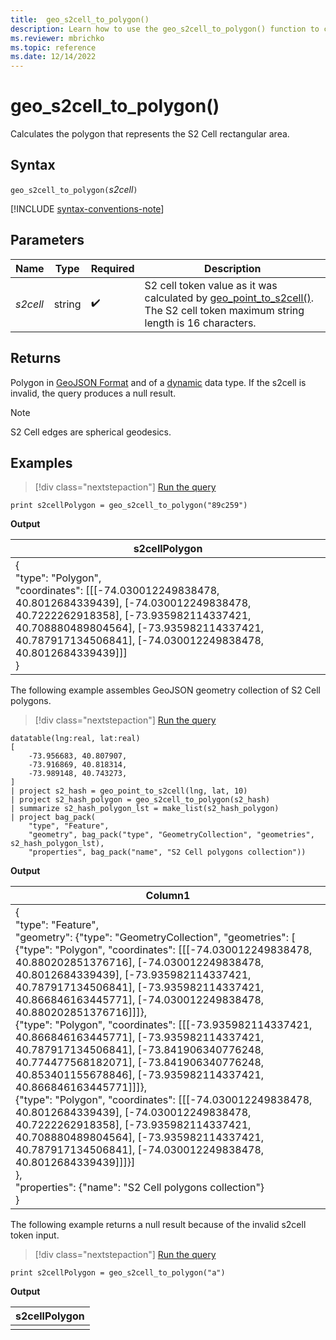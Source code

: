 ```yaml
---
title:  geo_s2cell_to_polygon()
description: Learn how to use the geo_s2cell_to_polygon() function to calculate the polygon that represents the S2 Cell rectangular area.
ms.reviewer: mbrichko
ms.topic: reference
ms.date: 12/14/2022
---
```

# geo_s2cell_to_polygon()

Calculates the polygon that represents the S2 Cell rectangular area.

## Syntax

`geo_s2cell_to_polygon(`*s2cell*`)`

[!INCLUDE [syntax-conventions-note](../../includes/syntax-conventions-note.md)]

## Parameters

|Name|Type|Required|Description|
|--|--|--|--|
| *s2cell* | string |  :heavy_check_mark: | S2 cell token value as it was calculated by [geo_point_to_s2cell()](geo-point-to-s2cell-function.md). The S2 cell token maximum string length is 16 characters.|

## Returns

Polygon in [GeoJSON Format](https://tools.ietf.org/html/rfc7946) and of a [dynamic](./scalar-data-types/dynamic.md) data type. If the s2cell is invalid, the query produces a null result.

> [!NOTE]
> S2 Cell edges are spherical geodesics.

## Examples

> [!div class="nextstepaction"]
> <a href="https://dataexplorer.azure.com/clusters/help/databases/Samples?query=H4sIAAAAAAAAAysoyswrUSg2Sk7NyQnIz6lMz89TsFVIT82Ph4jFl+THF0DENZQsLJONTC2VNAF6g4+NNQAAAA==" target="_blank">Run the query</a>

```kusto
print s2cellPolygon = geo_s2cell_to_polygon("89c259")
```

**Output**

|s2cellPolygon|
|---|
|{<br>"type": "Polygon",<br>"coordinates": [[[-74.030012249838478, 40.8012684339439], [-74.030012249838478, 40.7222262918358], [-73.935982114337421, 40.708880489804564], [-73.935982114337421, 40.787917134506841], [-74.030012249838478, 40.8012684339439]]]<br>}|

The following example assembles GeoJSON geometry collection of S2 Cell polygons.

> [!div class="nextstepaction"]
> <a href="https://dataexplorer.azure.com/clusters/help/databases/Samples?query=H4sIAAAAAAAAA22QTW6DMBCF95xixAokN+KvYCplFSk9QJdVZTl0RGgMRrazoOrhO4AVorT2xp4335tnf0pH+6QwUkP7YlAqBkq65RQH7wHQeqryXf1cljxnUCQ7nlR1UrFNSkte1quU8jwt7iRepwVfpKrIsypnwUfwA6PRX9g4sJk4S3uGPbSoxai7wQmnhc0aVGoOtGRhkCbxX4r61dTqwdMrNOO+Hvm+GbXXvpem+8ZHWCjryKCXFxSqsy560O/nnmQrRtlcouV5oZtGDBmER5Tuaui4lilLj85MJN2AW++rFw9aKbLs9DBXPdKhpds/AWNvTUFGNG7t28wH2S/mbxkc6AvAkxaabUoc/wKv/5OK6QEAAA==" target="_blank">Run the query</a>

```kusto
datatable(lng:real, lat:real)
[
    -73.956683, 40.807907,
    -73.916869, 40.818314,
    -73.989148, 40.743273,
]
| project s2_hash = geo_point_to_s2cell(lng, lat, 10)
| project s2_hash_polygon = geo_s2cell_to_polygon(s2_hash)
| summarize s2_hash_polygon_lst = make_list(s2_hash_polygon)
| project bag_pack(
    "type", "Feature",
    "geometry", bag_pack("type", "GeometryCollection", "geometries", s2_hash_polygon_lst),
    "properties", bag_pack("name", "S2 Cell polygons collection"))
```

**Output**

|Column1|
|---|
|{<br>"type": "Feature",<br>"geometry": {"type": "GeometryCollection", "geometries": [<br>{"type": "Polygon", "coordinates": [[[-74.030012249838478, 40.880202851376716], [-74.030012249838478, 40.8012684339439], [-73.935982114337421, 40.787917134506841], [-73.935982114337421, 40.866846163445771], [-74.030012249838478, 40.880202851376716]]]},<br>{"type": "Polygon", "coordinates": [[[-73.935982114337421, 40.866846163445771], [-73.935982114337421, 40.787917134506841], [-73.841906340776248, 40.774477568182071], [-73.841906340776248, 40.853401155678846], [-73.935982114337421, 40.866846163445771]]]},<br>{"type": "Polygon", "coordinates": [[[-74.030012249838478, 40.8012684339439], [-74.030012249838478, 40.7222262918358], [-73.935982114337421, 40.708880489804564], [-73.935982114337421, 40.787917134506841], [-74.030012249838478, 40.8012684339439]]]}]<br>},<br> "properties": {"name": "S2 Cell polygons collection"}<br>}|

The following example returns a null result because of the invalid s2cell token input.

> [!div class="nextstepaction"]
> <a href="https://dataexplorer.azure.com/clusters/help/databases/Samples?query=H4sIAAAAAAAAAysoyswrUSg2Sk7NyQnIz6lMz89TsFVIT82Ph4jFl+THF0DENZQSlTQByV78WTAAAAA=" target="_blank">Run the query</a>

```kusto
print s2cellPolygon = geo_s2cell_to_polygon("a")
```

**Output**

|s2cellPolygon|
|---|
||

